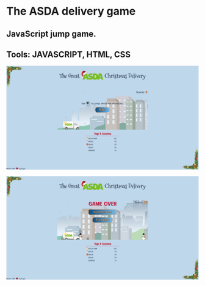 # The ASDA delivery game

## JavaScript jump game.

## Tools: JAVASCRIPT, HTML, CSS

![Image of The Love Meter game](https://github.com/BojoZahariev/AsdaDeliveryGame/blob/main/images/Capture1.PNG)

![Image of The Love Meter game](https://github.com/BojoZahariev/AsdaDeliveryGame/blob/main/images/Capture2.PNG)
